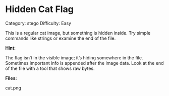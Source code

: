 # Hidden Cat Flag
Category: stego
Difficulty: Easy

This is a regular cat image, but something is hidden inside. Try simple commands like strings or examine the end of the file.

**Hint:**

The flag isn’t in the visible image; it’s hiding somewhere in the file.
Sometimes important info is appended after the image data.
Look at the end of the file with a tool that shows raw bytes.


**Files:**

cat.png